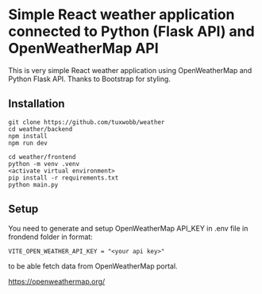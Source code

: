 # Simple React weather application connected to Python (Flask API) and OpenWeatherMap API

This is very simple React weather application using OpenWeatherMap and Python Flask API. Thanks to Bootstrap for styling.

## Installation

```
git clone https://github.com/tuxwobb/weather
cd weather/backend
npm install
npm run dev
```

```
cd weather/frontend
python -m venv .venv
<activate virtual environment>
pip install -r requirements.txt
python main.py
```

## Setup

You need to generate and setup OpenWeatherMap API_KEY in .env file in frondend folder in format:

```
VITE_OPEN_WEATHER_API_KEY = "<your api key>"
```

to be able fetch data from OpenWeatherMap portal.

https://openweathermap.org/
